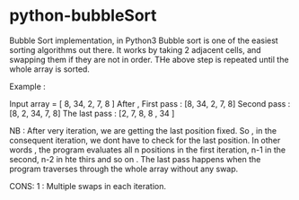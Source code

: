 # python-bubbleSort
Bubble Sort implementation, in Python3
Bubble sort is one of the easiest sorting algorithms out there. 
It works by taking 2 adjacent cells, and swapping them if they are not in order. 
THe above step is repeated until the whole array is sorted. 

Example : 

Input array = [ 8, 34, 2, 7, 8 ] 
After , 
      First pass : [8, 34, 2, 7, 8]
      Second pass : [8, 2, 34, 7, 8] 
      The last pass : [2, 7, 8, 8 , 34 ] 
      
 NB : After very iteration, we are getting the last position fixed. So , in the consequent iteration, we dont have to check for the last position. In other words , the program evaluates all n positions in the first iteration, n-1 in the second, n-2 in hte thirs and so on . 
The last pass happens when the program traverses through the whole array without any swap. 

CONS: 
 1 : Multiple swaps in each iteration.
